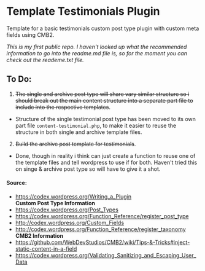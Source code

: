 # Template Testimonials Plugin
Template for a basic testimonials custom post type plugin with custom meta fields using CMB2.

*This is my first public repo. I haven't looked up what the recommended information to go into the readme.md file is, so for the moment you can check out the reademe.txt file.*

## To Do:
 1. ~~The single and archive post type will share vary similar structure so i should break out the main content structure into a separate part file to include into the respective templates~~.
   - Structure of the single testimonial post type has been moved to its own part file ```content-testimonial.php```, to make it easier to reuse the structure in both single and archive template files.
 2. ~~Build the archive post template for testimonials~~.
   - Done, though in reality i think can just create a function to reuse one of the template files and tell wordpress to use if for both. Haven't tried this on singe & archive post type so will have to give it a shot.

#### Source:
- https://codex.wordpress.org/Writing_a_Plugin  
**Custom Post Type Information**  
- https://codex.wordpress.org/Post_Types  
- https://codex.wordpress.org/Function_Reference/register_post_type  
- http://codex.wordpress.org/Custom_Fields  
- http://codex.wordpress.org/Function_Reference/register_taxonomy  
**CMB2 Information**  
- https://github.com/WebDevStudios/CMB2/wiki/Tips-&-Tricks#inject-static-content-in-a-field  
- https://codex.wordpress.org/Validating_Sanitizing_and_Escaping_User_Data  
